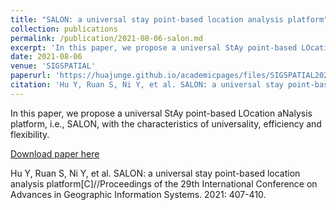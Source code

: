 ```yaml
---
title: "SALON: a universal stay point-based location analysis platform"
collection: publications
permalink: /publication/2021-08-06-salon.md
excerpt: 'In this paper, we propose a universal StAy point-based LOcation aNalysis platform, i.e., SALON, with the characteristics of universality, efficiency and flexibility.'
date: 2021-08-06
venue: 'SIGSPATIAL'
paperurl: 'https://huajunge.github.io/academicpages/files/SIGSPATIAL2021Salon.pdf'
citation: 'Hu Y, Ruan S, Ni Y, et al. SALON: a universal stay point-based location analysis platform[C]//Proceedings of the 29th International Conference on Advances in Geographic Information Systems. 2021: 407-410.'
---
```

In this paper, we propose a universal StAy point-based LOcation aNalysis platform, i.e., SALON, with the characteristics of universality, efficiency and flexibility.

[Download paper here](https://huajunge.github.io/academicpages/files/SIGSPATIAL2021Salon.pdf)

Hu Y, Ruan S, Ni Y, et al. SALON: a universal stay point-based location analysis platform[C]//Proceedings of the 29th International Conference on Advances in Geographic Information Systems. 2021: 407-410.